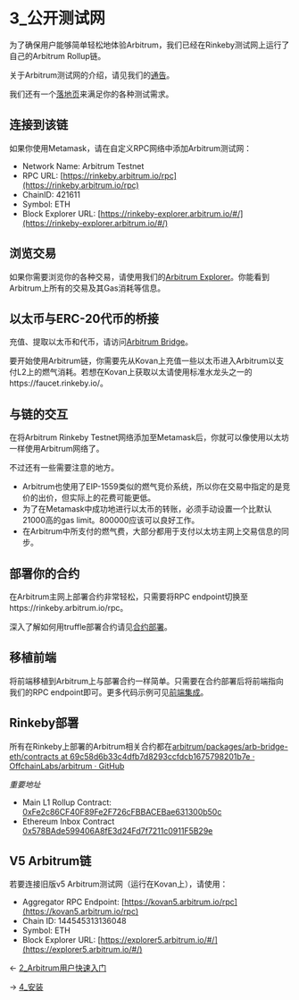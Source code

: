 # 3_公开测试网


为了确保用户能够简单轻松地体验Arbitrum，我们已经在Rinkeby测试网上运行了自己的Arbitrum Rollup链。

关于Arbitrum测试网的介绍，请见我们的[通告](https://medium.com/offchainlabs/arbitrum-rollup-testnet-full-featured-and-open-to-all-da3255b562ea)。

我们还有一个[落地页](https://arbitrum.io/testnet/)来满足你的各种测试需求。

## 连接到该链
如果你使用Metamask，请在自定义RPC网络中添加Arbitrum测试网：
* Network Name: Arbitrum Testnet
* RPC URL:  [https://rinkeby.arbitrum.io/rpc](https://rinkeby.arbitrum.io/rpc) 
* ChainID: 421611
* Symbol: ETH
* Block Explorer URL:  [https://rinkeby-explorer.arbitrum.io/#/](https://rinkeby-explorer.arbitrum.io/#/) 

## 浏览交易
如果你需要浏览你的各种交易，请使用我们的[Arbitrum Explorer](https://rinkeby-explorer.arbitrum.io/#/)。你能看到Arbitrum上所有的交易及其Gas消耗等信息。

## 以太币与ERC-20代币的桥接
充值、提取以太币和代币，请访问[Arbitrum Bridge](https://bridge.arbitrum.io/)。

要开始使用Arbitrum链，你需要先从Kovan上充值一些以太币进入Arbitrum以支付L2上的燃气消耗。若想在Kovan上获取以太请使用标准水龙头之一的https://faucet.rinkeby.io/。

## 与链的交互
在将Arbitrum Rinkeby Testnet网络添加至Metamask后，你就可以像使用以太坊一样使用Arbitrum网络了。

不过还有一些需要注意的地方。

* Arbitrum也使用了EIP-1559类似的燃气竞价系统，所以你在交易中指定的是竞价的出价，但实际上的花费可能更低。
* 为了在Metamask中成功地进行以太币的转账，必须手动设置一个比默认21000高的gas limit。800000应该可以良好工作。
* 在Arbitrum中所支付的燃气费，大部分都用于支付以太坊主网上交易信息的同步。


## 部署你的合约
在Arbitrum主网上部署合约非常轻松，只需要将RPC endpoint切换至https://rinkeby.arbitrum.io/rpc。

深入了解如何用truffle部署合约请见[合约部署](./合约部署.md)。

## 移植前端
将前端移植到Arbitrum上与部署合约一样简单。只需要在合约部署后将前端指向我们的RPC endpoint即可。更多代码示例可见[前端集成](./前端集成.md)。



## Rinkeby部署
所有在Rinkeby上部署的Arbitrum相关合约都在[arbitrum/packages/arb-bridge-eth/contracts at 69c58d6b33c4dfb7d8293ccfdcb1675798201b7e · OffchainLabs/arbitrum · GitHub](https://github.com/OffchainLabs/arbitrum/tree/69c58d6b33c4dfb7d8293ccfdcb1675798201b7e/packages/arb-bridge-eth/contracts)

*重要地址*

* Main L1 Rollup Contract:  [0xFe2c86CF40F89Fe2F726cFBBACEBae631300b50c](https://rinkeby.etherscan.io/address/0xFe2c86CF40F89Fe2F726cFBBACEBae631300b50c) 
* Ethereum Inbox Contract  [0x578BAde599406A8fE3d24Fd7f7211c0911F5B29e](https://rinkeby.etherscan.io/address/0x578BAde599406A8fE3d24Fd7f7211c0911F5B29e) 


## V5 Arbitrum链
若要连接旧版v5 Arbitrum测试网（运行在Kovan上），请使用：

* Aggregator RPC Endpoint:  [https://kovan5.arbitrum.io/rpc](https://kovan5.arbitrum.io/rpc) 
* Chain ID: 144545313136048
* Symbol: ETH
* Block Explorer URL:  [https://explorer5.arbitrum.io/#/](https://explorer5.arbitrum.io/#/) 



← [2_Arbitrum用户快速入门](2_Arbitrum用户快速入门.md)

→ [4_安装](4_安装.md)